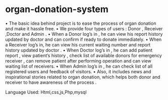 # organ-donation-system
•	The basic idea behind project is to ease the process of organ donation and make it hassle free.
•	We provide four types of users : Donor , Receiver ,Doctor and Admin .
•	When a Donor log’s in , he can view his report history updated by doctor and can confirm if ready to donate immediately.
•	When a Receiver log’s in, he can view his current waiting number and report history updated by doctor .
•	When Doctor log’s in , he can add patient report , view patient’s history , check list of available donors for emergency receiver , can remove patient after performing operation and can view waiting list of receivers.
•	When Admin log’s in , he can check list of all registered users and feedback of visitors.
•	Also, it includes news and inspirational stories related to organ donation, which helps both donor and receiver to have awareness of the process .


Language Used:
Html,css,js,Php,mysql

